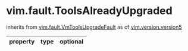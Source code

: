 vim.fault.ToolsAlreadyUpgraded
==============================
inherits from [vim.fault.VmToolsUpgradeFault](docs/vim.fault.VmToolsUpgradeFault.md)
as of [vim.version.version5](docs/vim.version.md)

| property | type | optional |
|:---------|:-----|:---------|
